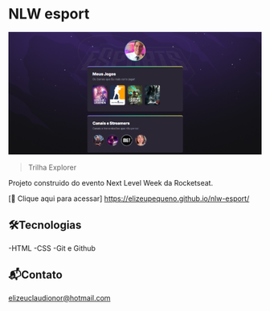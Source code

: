 # NLW esport

![preview](./.github/preview.png)

>Trilha Explorer
 
 Projeto construido do evento Next Level Week da Rocketseat.

[🔗 Clique aqui para acessar] https://elizeupequeno.github.io/nlw-esport/

 ## 🛠️Tecnologias

-HTML
-CSS
-Git e Github

## 📬Contato

elizeuclaudionor@hotmail.com